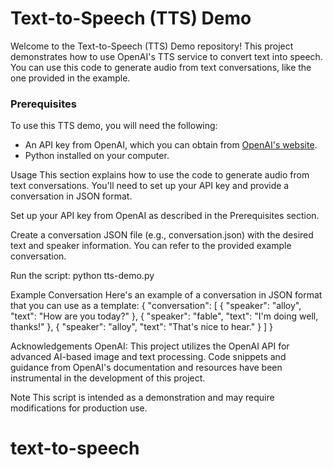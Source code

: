 
# Text-to-Speech (TTS) Demo

Welcome to the Text-to-Speech (TTS) Demo repository! This project demonstrates how to use OpenAI's TTS service to convert text into speech. You can use this code to generate audio from text conversations, like the one provided in the example.

### Prerequisites

To use this TTS demo, you will need the following:
- An API key from OpenAI, which you can obtain from [OpenAI's website](https://openai.com/blog/openai-api).
- Python installed on your computer.

Usage
This section explains how to use the code to generate audio from text conversations. You'll need to set up your API key and provide a conversation in JSON format.

Set up your API key from OpenAI as described in the Prerequisites section.

Create a conversation JSON file (e.g., conversation.json) with the desired text and speaker information. You can refer to the provided example conversation.

Run the script:
python tts-demo.py

Example Conversation
Here's an example of a conversation in JSON format that you can use as a template:
{
  "conversation": [
    {
      "speaker": "alloy",
      "text": "How are you today?"
    },
    {
      "speaker": "fable",
      "text": "I'm doing well, thanks!"
    },
    {
      "speaker": "alloy",
      "text": "That's nice to hear."
    }
  ]
}

Acknowledgements
OpenAI: This project utilizes the OpenAI API for advanced AI-based image and text processing. Code snippets and guidance from OpenAI's documentation and resources have been instrumental in the development of this project.

Note
This script is intended as a demonstration and may require modifications for production use.

# text-to-speech
